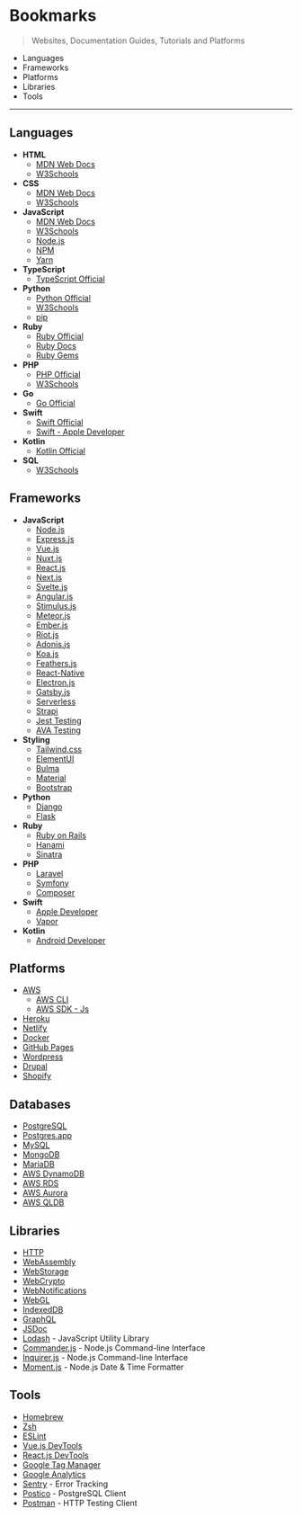 # Bookmarks

> Websites, Documentation Guides, Tutorials and Platforms

* Languages
* Frameworks
* Platforms
* Libraries
* Tools

---

## Languages
* **HTML**
  * [MDN Web Docs](https://developer.mozilla.org/en-US/docs/Web/HTML)
  * [W3Schools](https://www.w3schools.com/tags/default.asp)
* **CSS**
  * [MDN Web Docs](https://developer.mozilla.org/en-US/docs/Web/CSS)
  * [W3Schools](https://www.w3schools.com/cssref/default.asp)
* **JavaScript**
  * [MDN Web Docs](https://developer.mozilla.org/en-US/docs/Web/JavaScript)
  * [W3Schools](https://www.w3schools.com/jsref/default.asp)
  * [Node.js](https://nodejs.org/en/)
  * [NPM](https://www.npmjs.com/)
  * [Yarn](https://classic.yarnpkg.com/en/)
* **TypeScript**
  * [TypeScript Official](https://www.typescriptlang.org/)
* **Python**
  * [Python Official](https://www.python.org/)
  * [W3Schools](https://www.w3schools.com/python/python_reference.asp)
  * [pip](https://pip.pypa.io/en/stable/)
* **Ruby**
  * [Ruby Official](https://www.ruby-lang.org/en/)
  * [Ruby Docs](https://ruby-doc.com/docs/ProgrammingRuby/)
  * [Ruby Gems](https://rubygems.org/)
* **PHP**
  * [PHP Official](https://www.php.net/)
  * [W3Schools](https://www.w3schools.com/php/php_ref_overview.asp)
* **Go**
  * [Go Official](https://golang.org/)
* **Swift**
  * [Swift Official](https://swift.org/)
  * [Swift - Apple Developer](https://developer.apple.com/swift/)
* **Kotlin**
  * [Kotlin Official](https://kotlinlang.org/)
* **SQL**
  * [W3Schools](https://www.w3schools.com/sql/default.asp)

## Frameworks
* **JavaScript**
  * [Node.js](https://nodejs.org/en/)
  * [Express.js](https://expressjs.com/)
  * [Vue.js](https://vuejs.org/)
  * [Nuxt.js](https://nuxtjs.org/)
  * [React.js](https://reactjs.org/)
  * [Next.js](https://nextjs.org/)
  * [Svelte.js](https://svelte.dev/)
  * [Angular.js](https://angular.io/)
  * [Stimulus.js](https://stimulusjs.org/)
  * [Meteor.js](https://www.meteor.com/)
  * [Ember.js](https://emberjs.com/)
  * [Riot.js](https://riot.js.org/)
  * [Adonis.js](https://adonisjs.com/)
  * [Koa.js](https://koajs.com/)
  * [Feathers.js](https://feathersjs.com/)
  * [React-Native](https://reactnative.dev/)
  * [Electron.js](https://www.electronjs.org/)
  * [Gatsby.js](https://www.gatsbyjs.org/)
  * [Serverless](https://serverless.com/)
  * [Strapi](https://strapi.io/)
  * [Jest Testing](https://jestjs.io/)
  * [AVA Testing](https://github.com/avajs/ava)
* **Styling**
  * [Tailwind.css](https://tailwindcss.com/)
  * [ElementUI](https://element.eleme.io/#/en-US)
  * [Bulma](https://bulma.io/)
  * [Material](https://material.io/)
  * [Bootstrap](https://getbootstrap.com/)
* **Python**
  * [Django](https://www.djangoproject.com/)
  * [Flask](https://flask.palletsprojects.com/en/1.1.x/)
* **Ruby**
  * [Ruby on Rails](https://guides.rubyonrails.org/)
  * [Hanami](https://hanamirb.org/)
  * [Sinatra](http://sinatrarb.com/)
* **PHP**
  * [Laravel](https://laravel.com/)
  * [Symfony](https://symfony.com/)
  * [Composer](https://getcomposer.org/)
* **Swift**
  * [Apple Developer](https://developer.apple.com/)
  * [Vapor](https://vapor.codes/)
* **Kotlin**
  * [Android Developer](https://developer.android.com/)

## Platforms
  * [AWS](https://aws.amazon.com)
    * [AWS CLI](https://aws.amazon.com/cli/)
    * [AWS SDK - Js](https://aws.amazon.com/sdk-for-node-js/)
  * [Heroku](https://heroku.com)
  * [Netlify](https://www.netlify.com/)
  * [Docker](https://www.docker.com/)
  * [GitHub Pages](https://pages.github.com/)
  * [Wordpress](https://wordpress.org/)
  * [Drupal](https://www.drupal.org/)
  * [Shopify](https://www.shopify.com/)

## Databases
  * [PostgreSQL](https://www.postgresql.org/)
  * [Postgres.app](https://postgresapp.com/)
  * [MySQL](https://www.mysql.com/)
  * [MongoDB](https://www.mongodb.com/)
  * [MariaDB](https://mariadb.org/)
  * [AWS DynamoDB](https://aws.amazon.com/dynamodb/)
  * [AWS RDS](https://aws.amazon.com/rds/)
  * [AWS Aurora](https://aws.amazon.com/rds/aurora/)
  * [AWS QLDB](https://aws.amazon.com/qldb/)

## Libraries
  * [HTTP](https://developer.mozilla.org/en-US/docs/Web/HTTP)
  * [WebAssembly](https://webassembly.org/)
  * [WebStorage](https://developer.mozilla.org/en-US/docs/Web/API/Web_Storage_API)
  * [WebCrypto](https://developer.mozilla.org/en-US/docs/Web/API/Web_Crypto_API)
  * [WebNotifications](https://developer.mozilla.org/en-US/docs/Web/API/Notifications_API)
  * [WebGL](https://developer.mozilla.org/en-US/docs/Web/API/WebGL_API)
  * [IndexedDB](https://developer.mozilla.org/en-US/docs/Web/API/IndexedDB_API)
  * [GraphQL](https://graphql.org/)
  * [JSDoc](https://jsdoc.app/)
  * [Lodash](https://lodash.com/) - JavaScript Utility Library
  * [Commander.js](https://github.com/tj/commander.js#readme) - Node.js Command-line Interface
  * [Inquirer.js](https://github.com/SBoudrias/Inquirer.js) - Node.js Command-line Interface
  * [Moment.js](https://momentjs.com/) - Node.js Date & Time Formatter

## Tools
  * [Homebrew](https://brew.sh/)
  * [Zsh](https://ohmyz.sh/)
  * [ESLint](https://eslint.org/)
  * [Vue.js DevTools](https://chrome.google.com/webstore/detail/vuejs-devtools/nhdogjmejiglipccpnnnanhbledajbpd/)
  * [React.js DevTools](https://chrome.google.com/webstore/detail/react-developer-tools/fmkadmapgofadopljbjfkapdkoienihi)
  * [Google Tag Manager](https://tagmanager.google.com/)
  * [Google Analytics](https://analytics.google.com/analytics/web/)
  * [Sentry](https://sentry.io/welcome/) - Error Tracking
  * [Postico](https://eggerapps.at/postico/) - PostgreSQL Client
  * [Postman](https://www.postman.com/) - HTTP Testing Client
